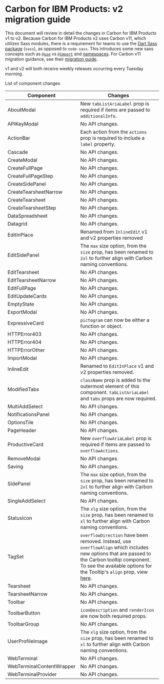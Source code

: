 # Carbon for IBM Products: v2 migration guide

This document will review in detail the changes in Carbon for IBM Products v1 to
v2. Because Carbon for IBM Products v2 uses Carbon v11, which utilizes Sass
modules, there is a requirement for teams to use the
[Dart Sass package](https://sass-lang.com/dart-sass) (`sass`), as opposed to
`node-sass`. This introduces some new sass concepts such as
[`@use`](https://sass-lang.com/documentation/at-rules/use) vs
[`@import`](https://sass-lang.com/documentation/at-rules/import) and
[namespaces](https://sass-lang.com/documentation/at-rules/use#choosing-a-namespace).
For Carbon v11 migration guidance, see their
[migration guide](https://github.com/carbon-design-system/carbon/blob/main/docs/migration/v11.md).

v1 and v2 will both receive weekly releases occurring every Tuesday morning.

List of component changes

| Component                 | Changes                                                                                                                                                                                                                                                                                                                                             |
| ------------------------- | --------------------------------------------------------------------------------------------------------------------------------------------------------------------------------------------------------------------------------------------------------------------------------------------------------------------------------------------------- |
| AboutModal                | New `tabListAriaLabel` prop is required if items are passed to `additionalInfo`.                                                                                                                                                                                                                                                                    |
| APIKeyModal               | No API changes.                                                                                                                                                                                                                                                                                                                                     |
| ActionBar                 | Each action from the `actions` prop is required to include a `label` property.                                                                                                                                                                                                                                                                      |
| Cascade                   | No API changes.                                                                                                                                                                                                                                                                                                                                     |
| CreateModal               | No API changes.                                                                                                                                                                                                                                                                                                                                     |
| CreateFullPage            | No API changes.                                                                                                                                                                                                                                                                                                                                     |
| CreateFullPageStep        | No API changes.                                                                                                                                                                                                                                                                                                                                     |
| CreateSidePanel           | No API changes.                                                                                                                                                                                                                                                                                                                                     |
| CreateTearsheetNarrow     | No API changes.                                                                                                                                                                                                                                                                                                                                     |
| CreateTearsheet           | No API changes.                                                                                                                                                                                                                                                                                                                                     |
| CreateTearsheetStep       | No API changes.                                                                                                                                                                                                                                                                                                                                     |
| DataSpreadsheet           | No API changes.                                                                                                                                                                                                                                                                                                                                     |
| Datagrid                  | No API changes.                                                                                                                                                                                                                                                                                                                                     |
| EditInPlace                  | Renamed from `InlineEdit` v1 and v2 properties removed                                                                                                                                                                                                                                                                                                                                    |
| EditSidePanel             | The `max` size option, from the `size` prop, has been renamed to `2xl` to further align with Carbon naming conventions.                                                                                                                                                                                                                             |
| EditTearsheet             | No API changes.                                                                                                                                                                                                                                                                                                                                     |
| EditTearsheetNarrow       | No API changes.                                                                                                                                                                                                                                                                                                                                     |
| EditFullPage              | No API changes.                                                                                                                                                                                                                                                                                                                                     |
| EditUpdateCards           | No API changes.                                                                                                                                                                                                                                                                                                                                     |
| EmptyState                | No API changes.                                                                                                                                                                                                                                                                                                                                     |
| ExportModal               | No API changes.                                                                                                                                                                                                                                                                                                                                     |
| ExpressiveCard            | `pictogram` can now be either a function or object.                                                                                                                                                                                                                                                                                                 |
| HTTPError403              | No API changes.                                                                                                                                                                                                                                                                                                                                     |
| HTTPError404              | No API changes.                                                                                                                                                                                                                                                                                                                                     |
| HTTPErrorOther            | No API changes.                                                                                                                                                                                                                                                                                                                                     |
| ImportModal               | No API changes.                                                                                                                                                                                                                                                                                                                                     |
| InlineEdit                | Renamed to `EditInPlace` v1 and v2 properties removed.                                                                                                                                                                                                                                                                                                         |
| ModifiedTabs              | `className` prop is added to the outermost element of this component. `tabListAriaLabel` and `tabs` props are now required.                                                                                                                                                                                                                         |
| MultiAddSelect            | No API changes.                                                                                                                                                                                                                                                                                                                                     |
| NotificationsPanel        | No API changes.                                                                                                                                                                                                                                                                                                                                     |
| OptionsTile               | No API changes.                                                                                                                                                                                                                                                                                                                                     |
| PageHeader                | No API changes.                                                                                                                                                                                                                                                                                                                                     |
| ProductiveCard            | New `overflowAriaLabel` prop is required if items are passed to `overflowActions`.                                                                                                                                                                                                                                                                  |
| RemoveModal               | No API changes.                                                                                                                                                                                                                                                                                                                                     |
| Saving                    | No API changes.                                                                                                                                                                                                                                                                                                                                     |
| SidePanel                 | The `max` size option, from the `size` prop, has been renamed to `2xl` to further align with Carbon naming conventions.                                                                                                                                                                                                                             |
| SingleAddSelect           | No API changes.                                                                                                                                                                                                                                                                                                                                     |
| StatusIcon                | The `xlg` size option, from the `size` prop, has been renamed to `xl` to further align with Carbon naming conventions.                                                                                                                                                                                                                              |
| TagSet                    | `overflowDirection` have been removed. Instead, use `overflowAlign` which includes new options that are passed to the Carbon tooltip component. To see the available options for the Tooltip's `align` prop, view [here](https://github.com/carbon-design-system/carbon/blob/main/packages/react/src/components/Tooltip/next/Tooltip.js#L108-L124). |
| Tearsheet                 | No API changes.                                                                                                                                                                                                                                                                                                                                     |
| TearsheetNarrow           | No API changes.                                                                                                                                                                                                                                                                                                                                     |
| Toolbar                   | No API changes.                                                                                                                                                                                                                                                                                                                                     |
| ToolbarButton             | `iconDescription` and `renderIcon` are now both required props.                                                                                                                                                                                                                                                                                     |
| ToolbarGroup              | No API changes.                                                                                                                                                                                                                                                                                                                                     |
| UserProfileImage          | The `xlg` size option, from the `size` prop, has been renamed to `xl` to further align with Carbon naming conventions.                                                                                                                                                                                                                              |
| WebTerminal               | No API changes.                                                                                                                                                                                                                                                                                                                                     |
| WebTerminalContentWrapper | No API changes.                                                                                                                                                                                                                                                                                                                                     |
| WebTerminalProvider       | No API changes.                                                                                                                                                                                                                                                                                                                                     |
